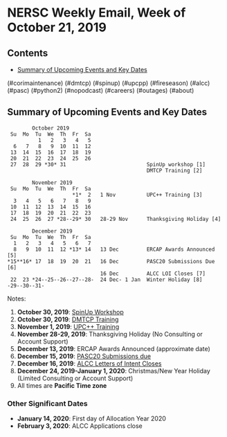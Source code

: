 # NERSC Weekly Email, Week of October 21, 2019 #

## Contents ## 

- [Summary of Upcoming Events and Key Dates](#dates)

(#corimaintenance)
(#dmtcp)
(#spinup)
(#upcpp)
(#fireseason)
(#alcc)
(#pasc)
(#python2)
(#nopodcast)
(#careers)
(#outages)
(#about)

## Summary of Upcoming Events and Key Dates <a name="dates"/></a> ##

            October 2019
     Su  Mo  Tu  We  Th  Fr  Sa
              1   2   3   4   5
      6   7   8   9  10  11  12
     13  14  15  16  17  18  19
     20  21  22  23  24  25  26
     27  28  29 *30* 31                          SpinUp workshop [1]
                                                 DMTCP Training [2]

            November 2019
     Su  Mo  Tu  We  Th  Fr  Sa
                         *1*  2   1 Nov          UPC++ Training [3]
      3   4   5   6   7   8   9 
     10  11  12  13  14  15  16 
     17  18  19  20  21  22  23 
     24  25  26  27 *28--29* 30   28-29 Nov      Thanksgiving Holiday [4]

            December 2019
     Su  Mo  Tu  We  Th  Fr  Sa
      1   2   3   4   5   6   7 
      8   9  10  11  12 *13* 14   13 Dec         ERCAP Awards Announced [5]
    *15**16* 17  18  19  20  21   16 Dec         PASC20 Submissions Due [6]
                                  16 Dec         ALCC LOI Closes [7]
     22  23 *24--25--26--27--28-  24 Dec- 1 Jan  Winter Holiday [8]
    -29--30--31-  
Notes:

1. **October 30, 2019**: [SpinUp Workshop](#spinup)
2. **October 30, 2019**: [DMTCP Training](#dmtcp)
3. **November 1, 2019**: [UPC++ Training](#upcpp)
4. **November 28-29, 2019**: Thanksgiving Holiday (No Consulting or Account Support)
5. **December 13, 2019**: ERCAP Awards Announced (approximate date)
6. **December 15, 2019**: [PASC20 Submissions due](#pasc)
7. **December 16, 2019**: [ALCC Letters of Intent Closes](#alcc)
8. **December 24, 2019-January 1, 2020**: Christmas/New Year Holiday (Limited Consulting or Account Support)
9. All times are **Pacific Time zone**


### Other Significant Dates ###

- **January 14, 2020**: First day of Allocation Year 2020
- **February 3, 2020**: ALCC Applications close

